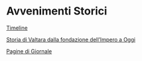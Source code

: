 # Avvenimenti Storici

[Timeline](Avvenimenti%20Storici%2075b2b1147069437096eb3abd97ec671d/Timeline%2024a1465b712f46819ddc97f22185e300.csv)

[Storia di Valtara dalla fondazione dell’Impero a Oggi](Avvenimenti%20Storici%2075b2b1147069437096eb3abd97ec671d/Storia%20di%20Valtara%20dalla%20fondazione%20dell%E2%80%99Impero%20a%20O%20ee7e3c4d206f4871b1992b9803fd0c21.md)

[Pagine di Giornale](Avvenimenti%20Storici%2075b2b1147069437096eb3abd97ec671d/Pagine%20di%20Giornale%20472999bb2cdb45cf90be6ef2842d0f2f.md)